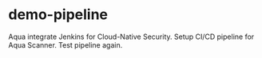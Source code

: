 # demo-pipeline

Aqua integrate Jenkins for Cloud-Native Security.
Setup CI/CD pipeline for Aqua Scanner.
Test pipeline again.
